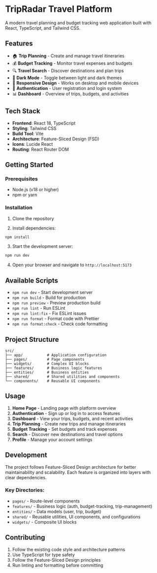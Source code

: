 # TripRadar Travel Platform

A modern travel planning and budget tracking web application built with React, TypeScript, and Tailwind CSS.

## Features

- 🏠 **Trip Planning** - Create and manage travel itineraries
- 💰 **Budget Tracking** - Monitor travel expenses and budgets
- 🔍 **Travel Search** - Discover destinations and plan trips
- 🌙 **Dark Mode** - Toggle between light and dark themes
- 📱 **Responsive Design** - Works on desktop and mobile devices
- 🔐 **Authentication** - User registration and login system
- 📊 **Dashboard** - Overview of trips, budgets, and activities

## Tech Stack

- **Frontend**: React 18, TypeScript
- **Styling**: Tailwind CSS
- **Build Tool**: Vite
- **Architecture**: Feature-Sliced Design (FSD)
- **Icons**: Lucide React
- **Routing**: React Router DOM

## Getting Started

### Prerequisites

- Node.js (v18 or higher)
- npm or yarn

### Installation

1. Clone the repository

2. Install dependencies:
```bash
npm install
```

3. Start the development server:
```bash
npm run dev
```

4. Open your browser and navigate to `http://localhost:5173`

## Available Scripts

- `npm run dev` - Start development server
- `npm run build` - Build for production
- `npm run preview` - Preview production build
- `npm run lint` - Run ESLint
- `npm run lint:fix` - Fix ESLint issues
- `npm run format` - Format code with Prettier
- `npm run format:check` - Check code formatting

## Project Structure

```
src/
├── app/           # Application configuration
├── pages/         # Page components
├── widgets/       # Complex UI blocks
├── features/      # Business logic features
├── entities/      # Business entities
├── shared/        # Shared utilities and components
└── components/    # Reusable UI components
```

## Usage

1. **Home Page** - Landing page with platform overview
2. **Authentication** - Sign up or log in to access features
3. **Dashboard** - View your trips, budgets, and recent activities
4. **Trip Planning** - Create new trips and manage itineraries
5. **Budget Tracking** - Set budgets and track expenses
6. **Search** - Discover new destinations and travel options
7. **Profile** - Manage your account settings

## Development

The project follows Feature-Sliced Design architecture for better maintainability and scalability. Each feature is organized into layers with clear dependencies.

### Key Directories:

- `pages/` - Route-level components
- `features/` - Business logic (auth, budget-tracking, trip-management)
- `entities/` - Data models (user, trip, budget)
- `shared/` - Reusable utilities, UI components, and configurations
- `widgets/` - Composite UI blocks

## Contributing

1. Follow the existing code style and architecture patterns
2. Use TypeScript for type safety
3. Follow the Feature-Sliced Design principles
4. Run linting and formatting before committing

